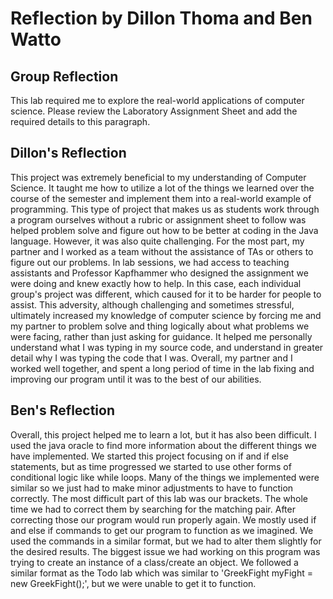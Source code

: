 # Reflection by Dillon Thoma and Ben Watto

## Group Reflection

This lab required me to explore the real-world applications of computer science.
Please review the Laboratory Assignment Sheet and add the required details to
this paragraph.

## Dillon's Reflection

This project was extremely beneficial to my understanding of Computer Science.
It taught me how to utilize a lot of the things we learned over the course of the
semester and implement them into a real-world example of programming. This type
of project that makes us as students work through a program ourselves without a
rubric or assignment sheet to follow was helped problem solve and figure out how
to be better at coding in the Java language. However, it was also quite challenging.
For the most part, my partner and I worked as a team without the assistance of
TAs or others to figure out our problems. In lab sessions, we had access to teaching
assistants and Professor Kapfhammer who designed the assignment we were doing and
knew exactly how to help. In this case, each individual group's project was different,
which caused for it to be harder for people to assist. This adversity, although
challenging and sometimes stressful, ultimately increased my knowledge of computer
science by forcing me and my partner to problem solve and thing logically about
what problems we were facing, rather than just asking for guidance. It helped me
personally understand what I was typing in my source code, and understand
in greater detail why I was typing the code that I was. Overall, my partner and I
worked well together, and spent a long period of time in the lab fixing and
improving our program until it was to the best of our abilities.

## Ben's Reflection

Overall, this project helped me to learn a lot, but it has also been difficult.
I used the java oracle to find more information about the different things we have
implemented. We started this project focusing on if and if else statements, but
as time progressed we started to use other forms of conditional logic like while
loops. Many of the things we implemented were similar so we just had to make minor
adjustments to have to function correctly. The most difficult part of this lab was
our brackets. The whole time we had to correct them by searching for the matching
pair. After correcting those our program would run properly again. We mostly
used if and else if commands to get our program to function as we imagined. We
used the commands in a similar format, but we had to alter them slightly for
the desired results. The biggest issue we had working on this program was trying
to create an instance of a class/create an object. We followed a similar format as
the Todo lab which was similar to 'GreekFight myFight = new GreekFight();', but
we were unable to get it to function.
